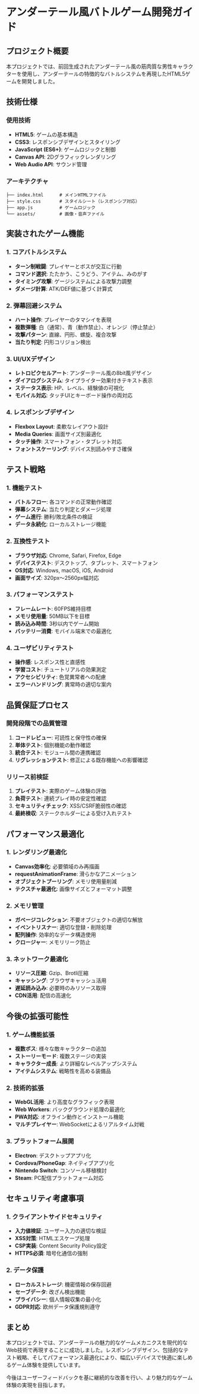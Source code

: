 # アンダーテール風バトルゲーム開発ガイド

## プロジェクト概要

本プロジェクトでは、前回生成されたアンダーテール風の筋肉質な男性キャラクターを使用し、アンダーテールの特徴的なバトルシステムを再現したHTML5ゲームを開発しました。

## 技術仕様

### 使用技術
- **HTML5**: ゲームの基本構造
- **CSS3**: レスポンシブデザインとスタイリング  
- **JavaScript (ES6+)**: ゲームロジックと制御
- **Canvas API**: 2Dグラフィックレンダリング
- **Web Audio API**: サウンド管理

### アーキテクチャ
```
├── index.html      # メインHTMLファイル
├── style.css       # スタイルシート（レスポンシブ対応）
├── app.js          # ゲームロジック
└── assets/         # 画像・音声ファイル
```

## 実装されたゲーム機能

### 1. コアバトルシステム
- **ターン制戦闘**: プレイヤーとボスが交互に行動
- **コマンド選択**: たたかう、こうどう、アイテム、みのがす
- **タイミング攻撃**: ゲージシステムによる攻撃力調整
- **ダメージ計算**: ATK/DEF値に基づく計算式

### 2. 弾幕回避システム
- **ハート操作**: プレイヤーのタマシイを表現
- **複数弾種**: 白（通常）、青（動作禁止）、オレンジ（停止禁止）
- **攻撃パターン**: 直線、円形、螺旋、複合攻撃
- **当たり判定**: 円形コリジョン検出

### 3. UI/UXデザイン
- **レトロピクセルアート**: アンダーテール風の8bit風デザイン
- **ダイアログシステム**: タイプライター効果付きテキスト表示
- **ステータス表示**: HP、レベル、経験値の可視化
- **モバイル対応**: タッチUIとキーボード操作の両対応

### 4. レスポンシブデザイン
- **Flexbox Layout**: 柔軟なレイアウト設計
- **Media Queries**: 画面サイズ別最適化
- **タッチ操作**: スマートフォン・タブレット対応
- **フォントスケーリング**: デバイス別読みやすさ確保

## テスト戦略

### 1. 機能テスト
- **バトルフロー**: 各コマンドの正常動作確認
- **弾幕システム**: 当たり判定とダメージ処理
- **ゲーム進行**: 勝利/敗北条件の検証
- **データ永続化**: ローカルストレージ機能

### 2. 互換性テスト
- **ブラウザ対応**: Chrome, Safari, Firefox, Edge
- **デバイステスト**: デスクトップ、タブレット、スマートフォン
- **OS対応**: Windows, macOS, iOS, Android
- **画面サイズ**: 320px〜2560px幅対応

### 3. パフォーマンステスト
- **フレームレート**: 60FPS維持目標
- **メモリ使用量**: 50MB以下を目標
- **読み込み時間**: 3秒以内でゲーム開始
- **バッテリー消費**: モバイル端末での最適化

### 4. ユーザビリティテスト
- **操作感**: レスポンス性と直感性
- **学習コスト**: チュートリアルの効果測定
- **アクセシビリティ**: 色覚異常者への配慮
- **エラーハンドリング**: 異常時の適切な案内

## 品質保証プロセス

### 開発段階での品質管理
1. **コードレビュー**: 可読性と保守性の確保
2. **単体テスト**: 個別機能の動作確認
3. **統合テスト**: モジュール間の連携確認
4. **リグレッションテスト**: 修正による既存機能への影響確認

### リリース前検証
1. **プレイテスト**: 実際のゲーム体験の評価
2. **負荷テスト**: 連続プレイ時の安定性確認
3. **セキュリティチェック**: XSS/CSRF脆弱性の確認
4. **最終検収**: ステークホルダーによる受け入れテスト

## パフォーマンス最適化

### 1. レンダリング最適化
- **Canvas効率化**: 必要領域のみ再描画
- **requestAnimationFrame**: 滑らかなアニメーション
- **オブジェクトプーリング**: メモリ使用量削減
- **テクスチャ最適化**: 画像サイズとフォーマット調整

### 2. メモリ管理
- **ガベージコレクション**: 不要オブジェクトの適切な解放
- **イベントリスナー**: 適切な登録・削除処理
- **配列操作**: 効率的なデータ構造使用
- **クロージャー**: メモリリーク防止

### 3. ネットワーク最適化
- **リソース圧縮**: Gzip、Brotli圧縮
- **キャッシング**: ブラウザキャッシュ活用
- **遅延読み込み**: 必要時のみリソース取得
- **CDN活用**: 配信の高速化

## 今後の拡張可能性

### 1. ゲーム機能拡張
- **複数ボス**: 様々な敵キャラクターの追加
- **ストーリーモード**: 複数ステージの実装
- **キャラクター成長**: より詳細なレベルアップシステム
- **アイテムシステム**: 戦略性を高める装備品

### 2. 技術的拡張
- **WebGL活用**: より高度なグラフィック表現
- **Web Workers**: バックグラウンド処理の最適化
- **PWA対応**: オフライン動作とインストール機能
- **マルチプレイヤー**: WebSocketによるリアルタイム対戦

### 3. プラットフォーム展開
- **Electron**: デスクトップアプリ化
- **Cordova/PhoneGap**: ネイティブアプリ化
- **Nintendo Switch**: コンソール移植検討
- **Steam**: PC配信プラットフォーム対応

## セキュリティ考慮事項

### 1. クライアントサイドセキュリティ
- **入力値検証**: ユーザー入力の適切な検証
- **XSS対策**: HTMLエスケープ処理
- **CSP実装**: Content Security Policy設定
- **HTTPS必須**: 暗号化通信の強制

### 2. データ保護
- **ローカルストレージ**: 機密情報の保存回避
- **セーブデータ**: 改ざん検出機能
- **プライバシー**: 個人情報収集の最小化
- **GDPR対応**: 欧州データ保護規則遵守

## まとめ

本プロジェクトでは、アンダーテールの魅力的なゲームメカニクスを現代的なWeb技術で再現することに成功しました。レスポンシブデザイン、包括的なテスト戦略、そしてパフォーマンス最適化により、幅広いデバイスで快適に楽しめるゲーム体験を提供しています。

今後はユーザーフィードバックを基に継続的な改善を行い、より魅力的なゲーム体験の実現を目指します。